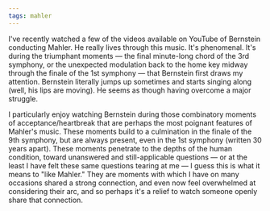 ```yaml
---
tags: mahler
---
```


I've recently watched a few of the videos available on YouTube of Bernstein conducting Mahler. He really lives through this music. It's phenomenal. It's during the triumphant moments — the final minute-long chord of the 3rd symphony, or the unexpected modulation back to the home key midway through the finale of the 1st symphony — that Bernstein first draws my attention. Bernstein literally jumps up sometimes and starts singing along (well, his lips are moving). He seems as though having overcome a major struggle.

I particularly enjoy watching Bernstein during those combinatory moments of acceptance/heartbreak that are perhaps the most poignant features of Mahler's music. These moments build to a culmination in the finale of the 9th symphony, but are always present, even in the 1st symphony (written 30 years apart). These moments penetrate to the depths of the human condition, toward unanswered and still-applicable questions — or at the least I have felt these same questions tearing at me — I guess this is what it means to "like Mahler." They are moments with which I have on many occasions shared a strong connection, and even now feel overwhelmed at considering their arc, and so perhaps it's a relief to watch someone openly share that connection.
